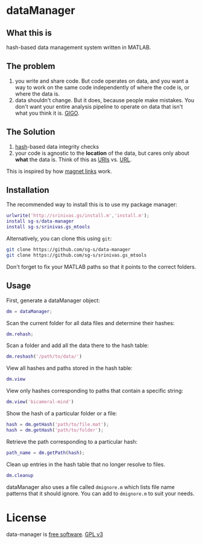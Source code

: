 # dataManager

## What this is

hash-based data management system written in MATLAB. 

## The problem

1. you write and share code. But code operates on data, and you want a way to work on the same code independently of where the code is, or where the data is. 
2. data shouldn't change. But it does, because people make mistakes. You don't want your entire analysis pipeline to operate on data that isn't what you think it is. [GIGO](https://en.wikipedia.org/wiki/Garbage_in,_garbage_out). 

## The Solution

1. [hash](https://en.wikipedia.org/wiki/Cryptographic_hash_function)-based data integrity checks
2. your code is agnostic to the **location** of the data, but cares only about **what** the data is. Think of this as [URIs](https://en.wikipedia.org/wiki/Uniform_Resource_Identifier) vs. [URL](https://en.wikipedia.org/wiki/Uniform_Resource_Locator).  

This is inspired by how [magnet links](https://en.wikipedia.org/wiki/Magnet_URI_scheme) work. 

## Installation

The recommended way to install this is to use my package manager:

```matlab
urlwrite('http://srinivas.gs/install.m','install.m'); 
install sg-s/data-manager
install sg-s/srinivas.gs_mtools  
```

Alternatively, you can clone this using `git`:

```bash
git clone https://github.com/sg-s/data-manager
git clone https://github.com/sg-s/srinivas.gs_mtools
```

Don't forget to fix your MATLAB paths so that it points to the correct folders. 

## Usage

First, generate a dataManager object:

```matlab
dm = dataManager;
```

Scan the current folder for all data files and determine their hashes:

```matlab
dm.rehash;
```

Scan a folder and add all the data there to the hash table:

```matlab
dm.reshash('/path/to/data/')
```

View all hashes and paths stored in the hash table:

```matlab
dm.view
```

View only hashes corresponding to paths that contain a specific string:

```matlab
dm.view('bicameral-mind')
```

Show the hash of a particular folder or a file:

```matlab
hash = dm.getHash('path/to/file.mat');
hash = dm.getHash('path/to/folder');
```

Retrieve the path corresponding to a particular hash:

```matlab
path_name = dm.getPath(hash);
```

Clean up entries in the hash table that no longer resolve to files.

```matlab
dm.cleanup
```

dataManager also uses a file called `dmignore.m` which lists file name patterns that it should ignore. You can add to `dmignore.m` to suit your needs. 

# License 

data-manager is [free software](https://fsf.org/). 
[GPL v3](https://www.gnu.org/licenses/gpl-3.0.txt)
